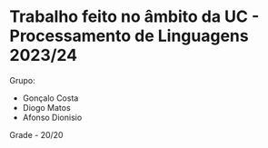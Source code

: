 # Trabalho feito no âmbito da UC - Processamento de Linguagens 2023/24

Grupo:

- Gonçalo Costa
- Diogo Matos
- Afonso Dionisio

Grade - 20/20

